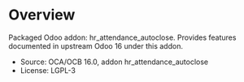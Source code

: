 # Overview

Packaged Odoo addon: hr_attendance_autoclose. Provides features documented in upstream Odoo 16 under this addon.

- Source: OCA/OCB 16.0, addon hr_attendance_autoclose
- License: LGPL-3
